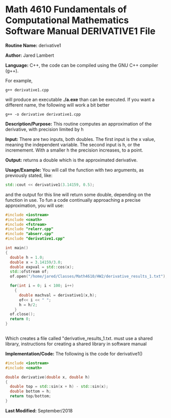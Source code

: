 # Math 4610 Fundamentals of Computational Mathematics Software Manual DERIVATIVE1 File

**Routine Name:**           derivative1

**Author:** Jared Lambert

**Language:** C++, the code can be compiled using the GNU C++ compiler (g++). 

For example,

    g++ derivative1.cpp

will produce an executable **./a.exe** than can be executed. If you want a different name, the following will work a bit
better

    g++ -o derivative derivative1.cpp

**Description/Purpose:** This routine computes an approximation of the derivative, with precision limited by h        


**Input:** There are two inputs, both doubles. The first input is the x value, meaning the independent variable. The second input is h, or the incremement. With a smaller h the precision increases, to a point.    


**Output:** returns a double which is the approximated derivative.
  

**Usage/Example:**
You will call the function with two arguments, as previously stated, like:
```c++
std::cout << derivative1(3.14159, 0.5);
```
and the output for this line will return some double, depending on the function in use.
To fun a code continually approaching a precise approximation, you will use:  
```c++
#include <iostream>
#include <cmath>
#include <fstream>
#include "relerr.cpp"
#include "abserr.cpp"
#include "derivative1.cpp"

int main()
{
  double h = 1.0;
  double x = 3.14159/3.0;
  double expval = std::cos(x);
  std::ofstream of;
  of.open("/home/jared/Classes/Math4610/HW2/derivative_results_1.txt");

  for(int i = 0; i < 100; i++)
    {
      double machval = derivative1(x,h);
      of<< i << " ";
      h = h/2;
    }
  of.close();
  return 0;
}
 
```  
Which creates a file called "derivative_results_1.txt. must use a shared library, instructions for creating a shared library in software manual

**Implementation/Code:** The following is the code for derivative1()
``` c++
#include <iostream>
#include <cmath>

double derivative(double x, double h)
{
  double top = std::sin(x + h) - std::sin(x);
  double bottom = h;
  return top/bottom;
}

```
**Last Modified:** September/2018
